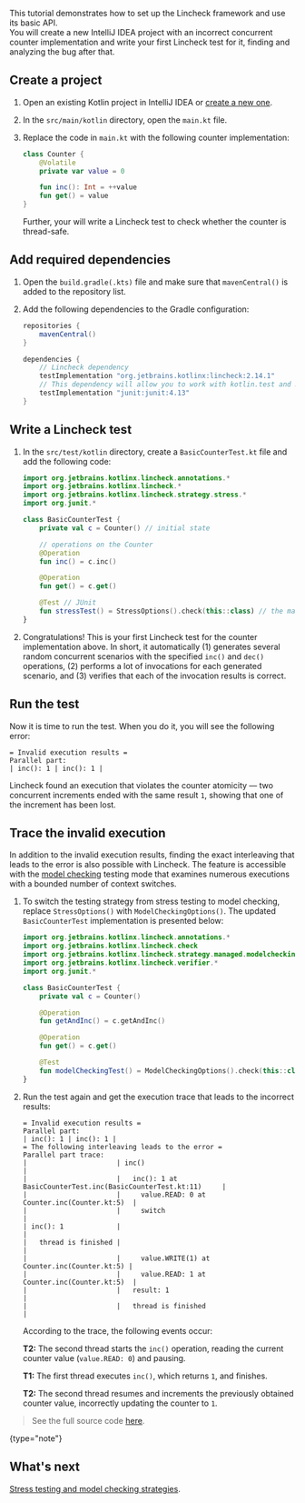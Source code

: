 [//]: # (title: Write your first test with Lincheck)

This tutorial demonstrates how to set up the Lincheck framework and use its basic API.  
You will create a new IntelliJ IDEA project with an incorrect concurrent counter implementation 
and write your first Lincheck test for it, finding and analyzing the bug after that.


## Create a project

1. Open an existing Kotlin project in IntelliJ IDEA or [create a new one](https://kotlinlang.org/docs/jvm-get-started.html).

2. In the `src/main/kotlin` directory, open the `main.kt` file.

3. Replace the code in `main.kt` with the following counter implementation:

    ```kotlin
    class Counter {
        @Volatile
        private var value = 0
   
        fun inc(): Int = ++value
        fun get() = value
   }
    ```
   Further, your will write a Lincheck test to check whether the counter is thread-safe.

## Add required dependencies

1. Open the `build.gradle(.kts)` file and make sure that `mavenCentral()` is added to the repository list.

2. Add the following dependencies to the Gradle configuration:

   <tabs group="build-script">
   <tab title="Groovy" group-key="groovy">
   
   ```groovy
   repositories {
       mavenCentral()
   }
   
   dependencies {
       // Lincheck dependency
       testImplementation "org.jetbrains.kotlinx:lincheck:2.14.1"
       // This dependency will allow you to work with kotlin.test and JUnit
       testImplementation "junit:junit:4.13"
   }
   ```
   </tab>
   </tabs>

## Write a Lincheck test

1. In the `src/test/kotlin` directory, create a `BasicCounterTest.kt` file and add the following code:

   ```kotlin
   import org.jetbrains.kotlinx.lincheck.annotations.*
   import org.jetbrains.kotlinx.lincheck.*
   import org.jetbrains.kotlinx.lincheck.strategy.stress.*
   import org.junit.*
   
   class BasicCounterTest {
       private val c = Counter() // initial state
   
       // operations on the Counter
       @Operation
       fun inc() = c.inc()
   
       @Operation
       fun get() = c.get()
   
       @Test // JUnit
       fun stressTest() = StressOptions().check(this::class) // the magic button
   }
   ```

2. Congratulations! This is your first Lincheck test for the counter implementation above. 
   In short, it automatically 
   (1) generates several random concurrent scenarios with the specified `inc()` and `dec()` operations,
   (2) performs a lot of invocations for each generated scenario, and
   (3) verifies that each of the invocation results is correct.


## Run the test

Now it is time to run the test. When you do it, you will see the following error:

   ```text
   = Invalid execution results =
   Parallel part:
   | inc(): 1 | inc(): 1 |
   ```

   Lincheck found an execution that violates the counter atomicity — two concurrent increments ended
   with the same result `1`, showing that one of the increment has been lost.

## Trace the invalid execution

In addition to the invalid execution results, finding the exact interleaving that leads to the error is also possible with Lincheck.
The feature is accessible with the [model checking](testing-strategies.md#model-checking) testing mode 
that examines numerous executions with a bounded number of context switches.

1. To switch the testing strategy from stress testing to model checking, 
   replace `StressOptions()` with `ModelCheckingOptions()`.
   The updated `BasicCounterTest` implementation is presented below:

   ```kotlin
   import org.jetbrains.kotlinx.lincheck.annotations.*
   import org.jetbrains.kotlinx.lincheck.check
   import org.jetbrains.kotlinx.lincheck.strategy.managed.modelchecking.*
   import org.jetbrains.kotlinx.lincheck.verifier.*
   import org.junit.*
   
   class BasicCounterTest {
       private val c = Counter()
   
       @Operation
       fun getAndInc() = c.getAndInc()
   
       @Operation
       fun get() = c.get()
   
       @Test
       fun modelCheckingTest() = ModelCheckingOptions().check(this::class)
   }
   ```

2. Run the test again and get the execution trace that leads to the incorrect results:

   ```text
   = Invalid execution results =
   Parallel part:
   | inc(): 1 | inc(): 1 |
   = The following interleaving leads to the error =
   Parallel part trace:
   |                      | inc()                                                 |
   |                      |   inc(): 1 at BasicCounterTest.inc(BasicCounterTest.kt:11)     |
   |                      |     value.READ: 0 at Counter.inc(Counter.kt:5)  |
   |                      |     switch                                            |
   | inc(): 1             |                                                       |
   |   thread is finished |                                                       |
   |                      |     value.WRITE(1) at Counter.inc(Counter.kt:5) |
   |                      |     value.READ: 1 at Counter.inc(Counter.kt:5)  |
   |                      |   result: 1                                           |
   |                      |   thread is finished                                  |
   ```

   According to the trace, the following events occur:

   **T2:** The second thread starts the `inc()` operation, reading the current counter value (`value.READ: 0`) and pausing.

   **T1:** The first thread executes `inc()`, which returns `1`, and finishes.  

   **T2:** The second thread resumes and increments the previously obtained counter value, incorrectly updating the counter to `1`.

> See the full source code [here](https://github.com/Kotlin/kotlinx-lincheck/blob/guide/src/jvm/test/org/jetbrains/kotlinx/lincheck/test/guide/BasicCounterTest.kt).
>
{type="note"}

## What's next

[Stress testing and model checking strategies](testing-strategies.md).